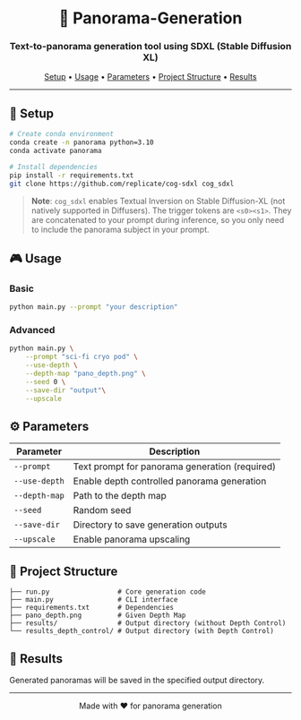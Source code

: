 <div align="center">

# 🌅 Panorama-Generation

### Text-to-panorama generation tool using SDXL (Stable Diffusion XL)

[Setup](#-setup) • [Usage](#-usage) • [Parameters](#%EF%B8%8F-parameters) • [Project Structure](#-project-structure) • [Results](#-results)

</div>

---

## 🚀 Setup

```bash
# Create conda environment
conda create -n panorama python=3.10
conda activate panorama

# Install dependencies
pip install -r requirements.txt
git clone https://github.com/replicate/cog-sdxl cog_sdxl
```

> **Note**: `cog_sdxl` enables Textual Inversion on Stable Diffusion-XL (not natively supported in Diffusers). The trigger tokens are `<s0><s1>`. They are concatenated to your prompt during inference, so you only need to include the panorama subject in your prompt.

## 🎮 Usage

### Basic
```bash
python main.py --prompt "your description"
```

### Advanced
```bash
python main.py \
    --prompt "sci-fi cryo pod" \
    --use-depth \
    --depth-map "pano_depth.png" \
    --seed 0 \
    --save-dir "output"\
    --upscale
```

## ⚙️ Parameters

| Parameter | Description |
|-----------|-------------|
| `--prompt` | Text prompt for panorama generation (required) |
| `--use-depth` | Enable depth controlled panorama generation |
| `--depth-map` | Path to the depth map |
| `--seed` | Random seed |
| `--save-dir` | Directory to save generation outputs |
| `--upscale` | Enable panorama upscaling |

## 📁 Project Structure
```
├── run.py                 # Core generation code
├── main.py                # CLI interface
├── requirements.txt       # Dependencies
├── pano_depth.png         # Given Depth Map
├── results/               # Output directory (without Depth Control)
└── results_depth_control/ # Output directory (with Depth Control)
```

## 🎨 Results
Generated panoramas will be saved in the specified output directory.

---
<div align="center">
Made with ❤️ for panorama generation
</div>